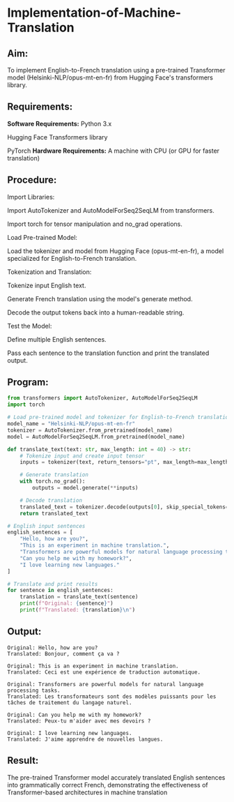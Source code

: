 # Implementation-of-Machine-Translation

## Aim:
To implement English-to-French translation using a pre-trained Transformer model (Helsinki-NLP/opus-mt-en-fr) from Hugging Face's transformers library.

## Requirements:
**Software Requirements:**
Python 3.x

Hugging Face Transformers library

PyTorch
**Hardware Requirements:**
A machine with CPU (or GPU for faster translation)

## Procedure:
Import Libraries:

Import AutoTokenizer and AutoModelForSeq2SeqLM from transformers.

Import torch for tensor manipulation and no_grad operations.

Load Pre-trained Model:

Load the tokenizer and model from Hugging Face (opus-mt-en-fr), a model specialized for English-to-French translation.

Tokenization and Translation:

Tokenize input English text.

Generate French translation using the model's generate method.

Decode the output tokens back into a human-readable string.

Test the Model:

Define multiple English sentences.

Pass each sentence to the translation function and print the translated output.

## Program:
```python
from transformers import AutoTokenizer, AutoModelForSeq2SeqLM
import torch

# Load pre-trained model and tokenizer for English-to-French translation
model_name = "Helsinki-NLP/opus-mt-en-fr"
tokenizer = AutoTokenizer.from_pretrained(model_name)
model = AutoModelForSeq2SeqLM.from_pretrained(model_name)

def translate_text(text: str, max_length: int = 40) -> str:
    # Tokenize input and create input tensor
    inputs = tokenizer(text, return_tensors="pt", max_length=max_length, truncation=True)

    # Generate translation
    with torch.no_grad():
        outputs = model.generate(**inputs)

    # Decode translation
    translated_text = tokenizer.decode(outputs[0], skip_special_tokens=True)
    return translated_text

# English input sentences
english_sentences = [
    "Hello, how are you?",
    "This is an experiment in machine translation.",
    "Transformers are powerful models for natural language processing tasks.",
    "Can you help me with my homework?",
    "I love learning new languages."
]

# Translate and print results
for sentence in english_sentences:
    translation = translate_text(sentence)
    print(f"Original: {sentence}")
    print(f"Translated: {translation}\n")
  ```
## Output:
```vbnet
Original: Hello, how are you?
Translated: Bonjour, comment ça va ?

Original: This is an experiment in machine translation.
Translated: Ceci est une expérience de traduction automatique.

Original: Transformers are powerful models for natural language processing tasks.
Translated: Les transformateurs sont des modèles puissants pour les tâches de traitement du langage naturel.

Original: Can you help me with my homework?
Translated: Peux-tu m'aider avec mes devoirs ?

Original: I love learning new languages.
Translated: J'aime apprendre de nouvelles langues.
```
## Result:
The pre-trained Transformer model accurately translated English sentences into grammatically correct French, demonstrating the effectiveness of Transformer-based architectures in machine translation
